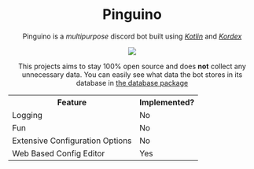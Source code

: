 <h1 align="center">Pinguino</h1>

<p align="center">Pinguino is a <i>multipurpose</i> discord bot built using <i><a href="https://kotlinlang.org/">Kotlin</a></i> and <i><a href="https://kordex.kotlindiscord.com/">Kordex</a></i></p>

<p align="center"><img src="https://user-images.githubusercontent.com/56727311/136711100-33c45895-51dd-4c3e-9937-c02aebae18dc.jpg" /></p>

<p align="center">This projects aims to stay 100% open source and does <b>not</b> collect any unnecessary data. You can easily see what data the bot stores in its database in <a href="https://github.com/JamCoreDiscord/Pinguino/tree/main/src/main/kotlin/io/github/jamalam360/database">the database package</a></p>

<table align="center">
  <tr>
    <th>Feature</th>
    <th>Implemented?</th>
  </tr>
  
  <tr>
    <td>Logging</td>
    <td>No</td>
  </tr>

  <tr>
    <td>Fun</td>
    <td>No</td>
  </tr>

  <tr>
    <td>Extensive Configuration Options</td>
    <td>No</td>
  </tr>

  <tr>
    <td>Web Based Config Editor</td>
    <td>Yes</td>
  </tr>

</table>
